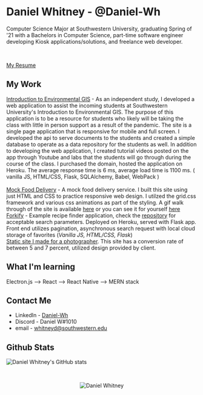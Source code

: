 # Daniel Whitney - @Daniel-Wh

Computer Science Major at Southwestern University, graduating Spring of '21 with a Bachelors in Computer Science, part-time software engineer developing Kiosk applications/solutions, and freelance web developer.

<br/>


[My Resume](https://github.com/Daniel-Wh/Daniel-WH/blob/master/Daniel.Whitney.Resume.pdf)

## My Work
[Introduction to Environmental GIS](https://www.introtogis.com/) - As an independent study, I developed a web application to assist the incoming students at Southwestern University's Introduction to Environmental GIS. The purpose of this application is to be a resource for students who likely will be taking the class with little in person support as a result of the pandemic. The site is a single page application that is  responsive for mobile and full screen. I developed the api to serve documents to the students and created a simple database to operate as a data repository for the students as well. In addition to developing the web application, I created tutorial videos posted on the app through Youtube and labs that the students will go through during the course of the class. I purchased the domain, hosted the application on Heroku. The average response time is 6 ms, average load time is 1100 ms. ( vanilla JS, HTML/CSS, Flask, SQLAlchemy, Babel, WebPack )
<br/>
<br/>
[Mock Food Delivery](https://github.com/Daniel-Wh/MockFoodDelivery) - A mock food delivery service. I built this site using just HTML and CSS to practice responsive web design. I utilzed the grid.css framework and various css animations as part of the styling. A gif walk through of the site is available [here](https://github.com/Daniel-Wh/MockFoodDelivery) or you can see it for yourself [here](https://silly-swirles-52319c.netlify.app/)
<br/>
[Forkify](https://github.com/Daniel-Wh/Forkify-Production) - Example recipe finder application, check the [repository](https://github.com/Daniel-Wh/Forkify-Production) for acceptable search parameters. Deployed on Heroku, served with Flask app. Front end utilizes pagination, asynchronous search request with local cloud storage of favorites (_Vanilla JS, HTML/CSS, Flask_)
<br/>
[Static site I made for a photographer](https://www.kcatxphotos.com). This site has a conversion rate of between 5 and 7 percent, utilized design provided by client.

## What I'm learning

Electron.js --> React --> React Native --> MERN stack

## Contact Me

- LinkedIn - [Daniel-Wh](https://www.linkedin.com/in/daniel-whitney-04a040139/)
- Discord - Daniel W#1010
- email - whitneyd@southwestern.edu

## Github Stats

![Daniel Whitney's GitHub stats](https://github-readme-stats.vercel.app/api?username=daniel-wh&show_icons=true&theme=dark)

<br/>
<p align="center"> <img src="https://komarev.com/ghpvc/?username=daniel-Wh" alt="Daniel Whitney" /> </p>
<!--
**Daniel-Wh/Daniel-WH** is a ✨ _special_ ✨ repository because its `README.md` (this file) appears on your GitHub profile.

Here are some ideas to get you started:

- 🔭 I’m currently working on ...
- 🌱 I’m currently learning ...
- 👯 I’m looking to collaborate on ...
- 🤔 I’m looking for help with ...
- 💬 Ask me about ...
- 📫 How to reach me: ...
- 😄 Pronouns: ...
- ⚡ Fun fact: ...
-->
